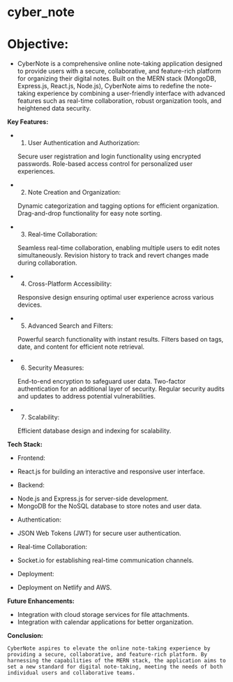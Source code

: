 # cyber_note
# Objective:
- CyberNote is a comprehensive online note-taking application designed to provide users with a secure, collaborative, and feature-rich platform for organizing their digital notes. Built on the MERN stack (MongoDB, Express.js, React.js, Node.js), CyberNote aims to redefine the note-taking experience by combining a user-friendly interface with advanced features such as real-time collaboration, robust organization tools, and heightened data security. 

**Key Features:**

- 1. User Authentication and Authorization:

    Secure user registration and login functionality using encrypted passwords.
    Role-based access control for personalized user experiences.
    
- 2. Note Creation and Organization:

    Dynamic categorization and tagging options for efficient organization.
    Drag-and-drop functionality for easy note sorting.
    
- 3. Real-time Collaboration:

    Seamless real-time collaboration, enabling multiple users to edit notes simultaneously.
    Revision history to track and revert changes made during collaboration.

- 4. Cross-Platform Accessibility:

    Responsive design ensuring optimal user experience across various devices.
    
- 5. Advanced Search and Filters:

    Powerful search functionality with instant results.
    Filters based on tags, date, and content for efficient note retrieval.

- 6. Security Measures:

    End-to-end encryption to safeguard user data.
    Two-factor authentication for an additional layer of security.
    Regular security audits and updates to address potential vulnerabilities.
    
- 7. Scalability:

    Efficient database design and indexing for scalability.

**Tech Stack:**

* Frontend:

- React.js for building an interactive and responsive user interface.
    
* Backend:

- Node.js and Express.js for server-side development.
- MongoDB for the NoSQL database to store notes and user data.

* Authentication:

- JSON Web Tokens (JWT) for secure user authentication.

* Real-time Collaboration:

- Socket.io for establishing real-time communication channels.

* Deployment:

- Deployment on Netlify and AWS.

**Future Enhancements:**

- Integration with cloud storage services for file attachments.
- Integration with calendar applications for better organization.

**Conclusion:**

    CyberNote aspires to elevate the online note-taking experience by providing a secure, collaborative, and feature-rich platform. By harnessing the capabilities of the MERN stack, the application aims to set a new standard for digital note-taking, meeting the needs of both individual users and collaborative teams.





